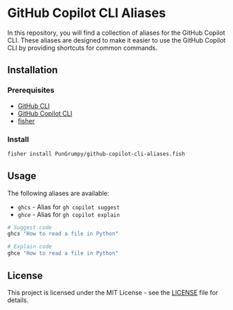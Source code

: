 # GitHub Copilot CLI Aliases

In this repository, you will find a collection of aliases for the GitHub Copilot CLI. These aliases are designed to make it easier to use the GitHub Copilot CLI by providing shortcuts for common commands.

## Installation

### Prerequisites

- [GitHub CLI](https://cli.github.com/)
- [GitHub Copilot CLI](https://docs.github.com/en/copilot/github-copilot-in-the-cli/using-github-copilot-in-the-cli#setting-up-aliases-for-copilot-in-the-cli)
- [fisher](https://github.com/jorgebucaran/fisher)

### Install

```bash
fisher install PunGrumpy/github-copilot-cli-aliases.fish
```

## Usage

The following aliases are available:

- `ghcs` - Alias for `gh copilot suggest`
- `ghce` - Alias for `gh copilot explain`

```bash
# Suggest code
ghcs "How to read a file in Python"

# Explain code
ghce "How to read a file in Python"
```

## License

This project is licensed under the MIT License - see the [LICENSE](LICENSE) file for details.
